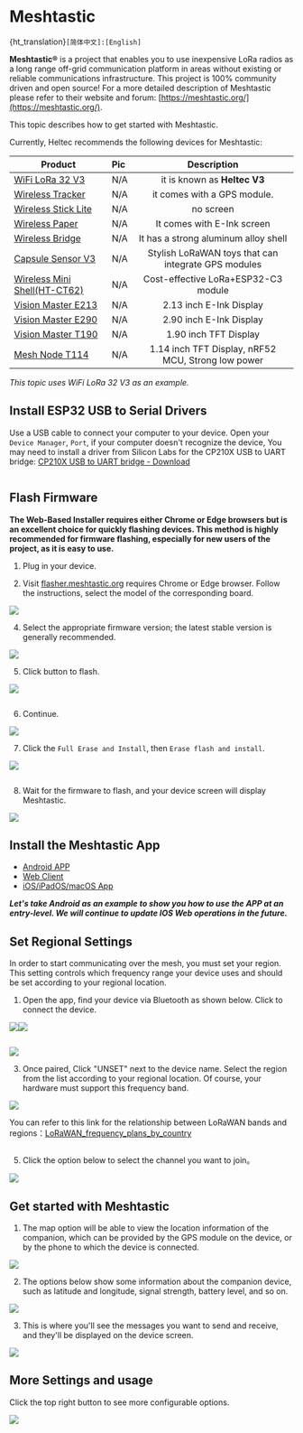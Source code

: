 # Meshtastic
{ht_translation}`[简体中文]:[English]`

**Meshtastic®** is a project that enables you to use inexpensive LoRa radios as a long range off-grid communication platform in areas without existing or reliable communications infrastructure. This project is 100% community driven and open source! For a more detailed description of Meshtastic please refer to their website and forum: [https://meshtastic.org/](https://meshtastic.org/).

This topic describes how to get started with Meshtastic. 

Currently, Heltec recommends the following devices for Meshtastic:

| Product | Pic | Description |
|-|:-|:-:|
| [WiFi LoRa 32 V3](https://heltec.org/project/wifi-lora-32-v3/) |N/A| it is known as **Heltec V3** |
| [Wireless Tracker](https://heltec.org/project/wireless-tracker/)|N/A| it comes with a GPS module. |
| [Wireless Stick Lite](https://heltec.org/project/wireless-stick-lite-v2/) |N/A| no screen |
| [Wireless Paper](https://heltec.org/project/wireless-paper/) |N/A| It comes with E-Ink screen |
| [Wireless Bridge](https://heltec.org/project/wireless-bridge/) |N/A| It has a strong aluminum alloy shell |
| [Capsule Sensor V3](https://heltec.org/project/heltec-capsule-sensor-v3/) |N/A| Stylish LoRaWAN toys that can integrate GPS modules|
| [Wireless Mini Shell(HT-CT62)](https://heltec.org/project/ht-ct62/) |N/A| Cost-effective LoRa+ESP32-C3 module |
| [Vision Master E213](https://heltec.org/project/vision-master-e213/) |N/A| 2.13 inch E-Ink Display |
| [Vision Master E290](https://heltec.org/project/vision-master-e290/) |N/A| 2.90 inch E-Ink Display |
| [Vision Master T190](https://heltec.org/project/vision-master-t190/) |N/A| 1.90 inch TFT Display |
| [Mesh Node T114](https://heltec.org/project/mesh-node-t114) |N/A| 1.14 inch TFT Display, nRF52 MCU, Strong low power |

*This topic uses WiFi LoRa 32 V3 as an example.*

## Install ESP32 USB to Serial Drivers
Use a USB cable to connect your computer to your device. Open your `Device Manager`, `Port`, if your computer doesn't recognize the device, You may need to install a driver from Silicon Labs for the CP210X USB to UART bridge: [CP210X USB to UART bridge - Download](https://www.silabs.com/developers/usb-to-uart-bridge-vcp-drivers?tab=overview)

``` {Tip} After installing the driver, make sure to reboot your computer to finish the installation process.

```

## Flash Firmware
**The Web-Based Installer requires either Chrome or Edge browsers but is an excellent choice for quickly flashing devices. This method is highly recommended for firmware flashing, especially for new users of the project, as it is easy to use.**

1. Plug in your device.

2. Visit [flasher.meshtastic.org](https://flasher.meshtastic.org/) requires Chrome or Edge browser. Follow the instructions, select the model of the corresponding board.

![](img/meshtastick/02.png)

4. Select the appropriate firmware version; the latest stable version is generally recommended.

![](img/meshtastick/03.jpg)

5. Click button to flash.

![](img/meshtastick/04.png)

``` {Tip} Network issues can cause Flash buttons to fail to click. Of course, sometimes it appears gray, but it can still be manipulated.

```

6. Continue.

![](img/meshtastick/05.png)

7. Click the `Full Erase and Install`, then `Erase flash and install`.

![](img/meshtastick/06.png)

``` {Tip} Network problems cause Flash pages to stay in "Conneting......".

```

8. Wait for the firmware to flash, and your device screen will display Meshtastic.

![](img/meshtastick/07.jpg)

## Install the Meshtastic App
- [Android APP](https://meshtastic.org/docs/software/android/installation/)
- [Web Client](https://client.meshtastic.org/)
- [iOS/iPadOS/macOS App](https://meshtastic.org/docs/software/apple/installation/)

***Let's take Android as an example to show you how to use the APP at an entry-level. We will continue to update IOS Web operations in the future.***

## Set Regional Settings
In order to start communicating over the mesh, you must set your region. This setting controls which frequency range your device uses and should be set according to your regional location.
1. Open the app, find your device via Bluetooth as shown below. Click to connect the device. 

![](img/meshtastick/08.jpg)![](img/meshtastick/09.jpg)

``` {Tip} If a window asks for a CAPTCHA appears, you need to look at your device's screen. The default CAPTCHA for devices without a screen is usually 123456. If not, contact the firmware issuer.

```

![](img/meshtastick/10.jpg)

3. Once paired, Click "UNSET" next to the device name. Select the region from the list according to your regional location. Of course, your hardware must support this frequency band.

![](img/meshtastick/11.jpg)

 You can refer to this link for the relationship between LoRaWAN bands and regions：[LoRaWAN_frequency_plans_by_country](https://docs.heltec.org/general/lorawan_frequency_plans_by_country.html)

``` {Note} EU_433 and EU_868 have to adhere to an hourly duty cycle limitation of 10%. Your device will stop transmitting if you reach it, until it is allowed again

```

5. Click the option below to select the channel you want to join。

![](img/meshtastick/12.jpg)

## Get started with Meshtastic
1. The map option will be able to view the location information of the companion, which can be provided by the GPS module on the device, or by the phone to which the device is connected.

![](img/meshtastick/13.jpg)

2. The options below show some information about the companion device, such as latitude and longitude, signal strength, battery level, and so on.

![](img/meshtastick/14.jpg)

3. This is where you'll see the messages you want to send and receive, and they'll be displayed on the device screen.

![](img/meshtastick/15.jpg)

## More Settings and usage
Click the top right button to see more configurable options.

![](img/meshtastick/16.jpg)


